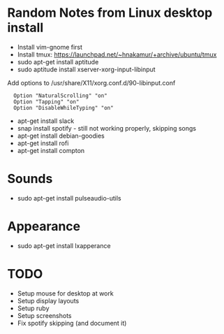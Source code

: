 # Random Notes from Linux desktop install

* Install vim-gnome first
* Install tmux: https://launchpad.net/~hnakamur/+archive/ubuntu/tmux
* sudo apt-get install aptitude
* sudo aptitude install xserver-xorg-input-libinput

Add options to /usr/share/X11/xorg.conf.d/90-libinput.conf
```
  Option "NaturalScrolling" "on"
  Option "Tapping" "on"
  Option "DisableWhileTyping" "on"

```

* apt-get install slack
* snap install spotify - still not working properly, skipping songs
* apt-get install debian-goodies
* apt-get install rofi
* apt-get install compton

# Sounds

* sudo apt-get install pulseaudio-utils

# Appearance
* sudo apt-get install lxapperance

# TODO
* Setup mouse for desktop at work
* Setup display layouts
* Setup ruby
* Setup screenshots
* Fix spotify skipping (and document it)
